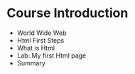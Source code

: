 # Course Introduction

* World Wide Web
* Html First Steps
* What is Html
* Lab: My first Html page
* Summary



